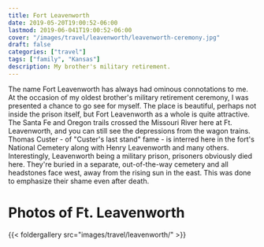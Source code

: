 ```yaml
---
title: Fort Leavenworth
date: 2019-05-20T19:00:52-06:00
lastmod: 2019-06-041T19:00:52-06:00
cover: "/images/travel/leavenworth/leavenworth-ceremony.jpg"
draft: false
categories: ["travel"]
tags: ["family", "Kansas"]
description: My brother's military retirement.
---
```

The name Fort Leavenworth has always had ominous connotations to me. At the occasion of my oldest brother's military retirement ceremony, I was presented a chance to go see for myself. The place is beautiful, perhaps not inside the prison itself, but Fort Leavenworth as a whole is quite attractive. The Santa Fe and Oregon trails crossed the Missouri River here at Ft. Leavenworth, and you can still see the depressions from the wagon trains. Thomas Custer - of "Custer's last stand" fame - is interred here in the fort's National Cemetery along with Henry Leavenworth and many others. Interestingly, Leavenworth being a military prison, prisoners obviously died here. They're buried in a separate, out-of-the-way cemetery and all headstones face west, away from the rising sun in the east. This was done to emphasize their shame even after death.

# Photos of Ft. Leavenworth

{{< foldergallery src="images/travel/leavenworth/" >}}

